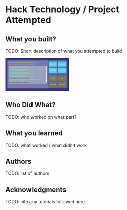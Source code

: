 # Hack Technology / Project Attempted


## What you built? 

TODO: Short description of what you attempted to build


<img src="https://github.com/dartmouth-cs98/hack-a-thing-21f-2-tim-yang/blob/main/2D%20game%20screenshots/2D%20game%20screenshot%201.png" width="200">


## Who Did What?

TODO: who worked on what part?

## What you learned

TODO: what worked / what didn't work

## Authors

TODO: list of authors

## Acknowledgments

TODO: cite any tutorials followed here

